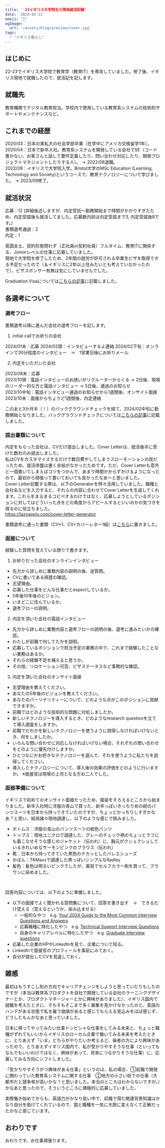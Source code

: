```yaml
---
title: ''23イギリス大学院生の現地就活記録'
date: '2024-02-12'
emoji: "🎉"
ogImage:
  url: '/assets/blog/preview/cover.jpg'
tags:
  - "イギリス暮らし"
---
```


## はじめに

22-23でイギリス大学院で教育学（教育IT）を専攻していました。修了後、イギリス現地で就職したので、就活記を記します。

## 就職先

教育機関でデジタル教育担当。学校内で使用している教育系システムの技術的サポートやメンテナンスなど。

## これまでの経歴

2020/03：日本の某私大の社会学部卒業（在学中にアメリカ交換留学1年）。<br>
2020/04：日本で新卒入社。教育系システムを開発している会社でSE（コード書かない、お客さんと話して要件定義したり、問い合わせ対応したり、開発プロジェクトマネジメントしたりする人）。 → 2022/08退職。<br>
2022/09：イギリスで大学院入学。Bristol大学のMSc Education (Learning, Technology and Society)というコースで、教育テクノロジーについて学びました。 → 2023/09修了。<br>

## 就活状況

応募：12 (詳細後述しますが、内定受託～勤務開始まで時間がかかりすぎたため、内定受諾後も就活してました。応募数内訳は内定受諾まで3, 内定受諾後8です。)<br>
書類選考通過：2<br>
内定：1<br>

英国全土、契約形態問わず（正社員or契約社員）フルタイム、教育ITに関係する、Juniorレベルの仕事に応募していました。<br>
現地で大学院を修了したため、2年間の就労が許可される卒業生ビザを取得できる予定だったので（＆イギリスに2年以上住みたいとも考えていなかったので）、ビザスポンサー有無は気にしていませんでした。<br>

Graduation Visaについては[こちらの記事](https://blog.haru0u0.com/posts/uklife_5/)に記載しました。

## 各選考について

### 選考フロー

書類選考以降に進んだ会社の選考フローを記します。

1. initial callでお祈りの会社

2024/01末：応募
2024/02頭：インタビューするよ連絡
2024/02下旬：オンラインで30分程度のインタビュー　→　1営業日後にお祈りメール

2. 内定をいただいた会社

2023/08末：応募<br>
2023/10頭：電話インタビューのお誘いがリクルーターからくる → 2日後、現場のリーダー的な方と電話インタビュー → 5日後、通過のお知らせ<br>
2023/10中旬：電話インタビュー通過のお知らせから1週間後、オンサイト面接<br>
2023/10末：面接からちょうど1週間後、内定連絡<br>

このあと3か月半（！）のバックグラウンドチェックを経て、2024/02中旬に勤務開始となりました。バックグラウンドチェックについては[こちらの記事](https://blog.haru0u0.com/posts/uklife_2/)に記載しました。

### 提出書類について

内定をもらった会社は、CVだけ提出しました。Cover Letterは、就活後半に受けた数社のみ提出しました。<br>
私はCVをカスタマイズするだけで数日費やしてしまうスローモーションの民だったため、就活序盤は書く余裕がなかったためです。ただ、Cover Letterも意外と一個書いてしまえばコツをつかんで、あまり時間かからずかけるようになったので、最初から頑張って書いておいても良かったなあ～と思いました。<br>
Cover Letter記載する際は、以下のGeneratorを時々活用していました。職種と会社名などを入力すると、それらの内容に合わせてCover Letterを生成してくれます。これらをまるまるコピペするわけではなく、応募しようとしているポジションに対してはどういった点をどの角度からアピールするといいのかの気づきを得るのに役立ちました。<br>
https://lazyapply.com/cover-letter-generator

書類選考に通った書類（CV×1、CV+カバーレター1組）は[こちら](https://coconala.com/services/3198815)に置きました。

### 面接について

経験した質問を覚えている限りで書きます。

1. お祈りだった会社のオンラインインタビュー
- 先方から詳しめに業務内容の説明の後、逆質問。
- CVに書いてある経歴の確認。
- 志望理由。
- 応募した仕事をどんな仕事だとexpectしているか。
- 5年後10年後のビジョン。
- いまどこに住んでいるか。
- 選考フローの説明。

2. 内定を頂いた会社の電話インタビュー
- 先方から詳しめに業務内容と選考フローの説明の後、選考に進みたいかの確認。
- わたしが前職で何してたかを説明。
- 応募しているポジションで担当予定の業務の中で、これまで経験したことない業務はあるか。
- それらの経験不足を補えると思うか。
- その他、リロケーション可否、ビザステータスなど事務的な確認。

3. 内定を頂いた会社のオンサイト面接
- 志望理由を教えてください。
- あなたの5年後のビジョンを教えてください。
- あなたのパーソナリティーについて、どのような点がこのポジションに貢献できますか。
- 前職ではどのような技術的な問題に対処しましたか。
- 新しいテクノロジーを導入するとき、どのようなresearch questionを立てて導入調査をしますか。
- 前職でだれかを新しいテクノロジーを使うように説得しなければいけないとき、何をしましたか。
- いろんな問い合わせに対応しなければいけない場合、それぞれの問い合わせをどのように優先付けしますか。
- ひとつなにかお好きなテクノロジーを選んで、それを使うように私たちを説得してください。
- 導入したテクノロジーについて、導入後の効果の評価をどのように行いますか。
※面接官は現場の上司となる方お二人でした。

### 面接準備について

イギリスで初めてのオンサイト面接だったため、服装をそろえるところから始まりました。新卒入社時に洋服の青山で買った、新卒っぽいきっちりめの紺のパンツスーツを日本から持ってきていたのですが、ちょっとかっちりしすぎかなあ？と思い、結局諸々現地調達し、以下のような感じで挑みました。
- ボトムス：洋服の青山のパンツスーツの紺色パンツ
- トップス：現地ユニクロで調達した、グレーのチェック柄のちょっとラフにも着こなせそうな感じのジャケット（伝われ）に、胸元がクシュクシュしているきれいめなサーモンピンクのブラウス（伝われ）
- 靴：日本から持ってきていた黒色のテカッとしたバレエシューズ
- かばん：TKMaxxで調達した黒っぽいシンプルなRadley
- 髪色：髪色は明るいピンクでしたが、薬局でセルフカラー剤を買って、ブラウンに染めました。

<br>

回答内容については、以下のように準備しました。
- 以下の面接でよく聞かれる質問集について、回答を書き出す　→　できるだけ覚える（覚えるというか、染み込ませる）
    - 一般的なやつ　e.g. [Your 2024 Guide to the Most Common Interview Questions and Answers](https://www.themuse.com/advice/interview-questions-and-answers)
    - 応募職種に特化したやつ　e.g. [Technical Support Interview Questions](https://www.indeed.com/hire/interview-questions/technical-support)
    - 自身のキャリアレベルに特化したやつ　e.g. [Graduate interview questions](https://www.reed.co.uk/career-advice/graduate-interview-questions/)
- 応募した企業のHPやLinkedInを見て、企業について知る。
- LinkedInで面接官のプロフィールを事前にみておく。
- 自分が提出したCVを見返しておく。

## 雑感

最初はもうすこし別の方向でキャリアチェンジをしようと思っていたりもしたのですが（本当は教育系プロダクトを自社で開発している会社のラーニングデザイナーとか、プロダクトマネージャーとかに興味がありました）、イギリス国内で就職を考えたときに、そもそもそこまで多く募集を見かけなかったのと、英語のハンデがある状態で私を雇う価値があると感じてもらえる見込みをほぼ感じず、どうしたもんかなあと思っていました。<br>

日本に帰ってやってみたい仕事ドンピシャな仕事をしてみる未来と、ちょっと職種がずれてもいいからイギリスのローカル企業で働いてみる未来を考えたときに、とりあえず「いま」どちらがやりたいか考えると、後者の方により興味があったので、とりあえずイギリス国内で、私が受かりやすそうな仕事（といってもなんでもいいわけではなく、興味があって、将来につながりそうな仕事）に、応募してみる方向にシフトしました。<br>

「受かりやすそうかつ興味がある仕事」というのは、私の場合、①前職で開発に関わっていた教育系システムに関する仕事　②地方の小さい街での仕事（大都市だと競争率が高いかな？と思いました。本当のところはわからないですが。）　かなあと思ったので、そういうところに積極的に応募していました。<br>

実際働き始めてからも、英語力がかなり低い中で、前職で得た関連背景知識はかなり自分を助けてくれているので、国と職種を一気に大胆に変えなくて正解だったかなと感じています。<br>

## おわりです

おわりです。お仕事頑張ります。